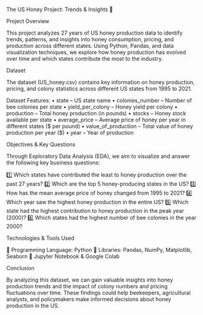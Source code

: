 The US Honey Project: Trends & Insights 🐝

Project Overview

This project analyzes 27 years of US honey production data to identify trends, patterns, and insights into honey consumption, pricing, and production across different states. Using Python, Pandas, and data visualization techniques, we explore how honey production has evolved over time and which states contribute the most to the industry.

Dataset

The dataset (US_honey.csv) contains key information on honey production, pricing, and colony statistics across different US states from 1995 to 2021.

Dataset Features:
	•	state – US state name
	•	colonies_number – Number of bee colonies per state
	•	yield_per_colony – Honey yield per colony
	•	production – Total honey production (in pounds)
	•	stocks – Honey stock available per state
	•	average_price – Average price of honey per year in different states ($ per pound)
	•	value_of_production – Total value of honey production per year ($)
	•	year – Year of production

Objectives & Key Questions

Through Exploratory Data Analysis (EDA), we aim to visualize and answer the following key business questions:

1️⃣ Which states have contributed the least to honey production over the past 27 years?
2️⃣ Which are the top 5 honey-producing states in the US?
3️⃣ How has the mean average price of honey changed from 1995 to 2021?
4️⃣ Which year saw the highest honey production in the entire US?
5️⃣ Which state had the highest contribution to honey production in the peak year (2000)?
6️⃣ Which states had the highest number of bee colonies in the year 2000?

Technologies & Tools Used

🔹 Programming Language: Python
🔹 Libraries: Pandas, NumPy, Matplotlib, Seaborn
🔹 Jupyter Notebook & Google Colab

Conclusion

By analyzing this dataset, we can gain valuable insights into honey production trends and the impact of colony numbers and pricing fluctuations over time. These findings could help beekeepers, agricultural analysts, and policymakers make informed decisions about honey production in the US.
